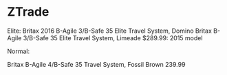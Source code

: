 # ZTrade
Elite:
Britax 2016 B-Agile 3/B-Safe 35 Elite Travel System, Domino
Britax B-Agile 3/B-Safe 35 Elite Travel System, Limeade $289.99: 2015 model


Normal:

Britax B-Agile 4/B-Safe 35 Travel System, Fossil Brown 239.99
